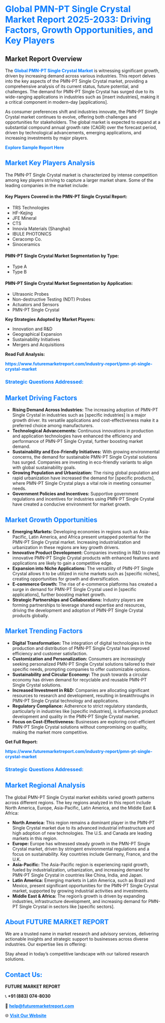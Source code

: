 <h1 style="color: #007BFF;">Global PMN-PT Single Crystal Market Report 2025-2033: Driving Factors, Growth Opportunities, and Key Players</h1>

<section id="overview">
<h2>Market Report Overview</h2>
<p>The <a href="https://www.futuremarketreport.com/industry-report/pmn-pt-single-crystal-market" style="color: #007BFF; text-decoration: none;"><strong>Global PMN-PT Single Crystal Market</strong></a> is witnessing significant growth, driven by increasing demand across various industries. This report delves into the key aspects of the PMN-PT Single Crystal market, providing a comprehensive analysis of its current status, future potential, and challenges. The demand for PMN-PT Single Crystal has surged due to its wide-ranging applications in industries such as [insert industries], making it a critical component in modern-day [applications].</p>
<p>As consumer preferences shift and industries innovate, the PMN-PT Single Crystal market continues to evolve, offering both challenges and opportunities for stakeholders. The global market is expected to expand at a substantial compound annual growth rate (CAGR) over the forecast period, driven by technological advancements, emerging applications, and increasing investments by major players.</p>
</section>

<section id="overview">
<p><a href="https://www.futuremarketreport.com/request-sample/reportId=111644" style="color: #007BFF; text-decoration: none;"><strong>Explore Sample Report Here</strong></a></p>
</section>

<section id="key-players">
<h2 style="color: #007BFF;">Market Key Players Analysis</h2>
<p>The PMN-PT Single Crystal market is characterized by intense competition among key players striving to capture a larger market share. Some of the leading companies in the market include:</p>
<h4>Key Players Covered in the PMN-PT Single Crystal Report:</h4>
<ul><li>TRS Technologies</li><li>HF-Kejing</li><li>JFE Mineral</li><li>CTS</li><li>Innovia Materials (Shanghai)</li><li>IBULE PHOTONICS</li><li>Ceracomp Co.</li><li>Sinoceramics</li></ul>
<h4>PMN-PT Single Crystal Market Segmentation by Type:</h4>
<ul><li>Type A</li><li>Type B</li></ul>

<h4>PMN-PT Single Crystal Market Segmentation by Application:</h4>
<ul><li>Ultrasonic Probes</li><li>Non-destructive Testing (NDT) Probes</li><li>Actuators and Sensors</li><li>PMN-PT Single Crystal</li></ul>
<p><strong>Key Strategies Adopted by Market Players:</strong></p>
<ul>
<li>Innovation and R&D</li>
<li>Geographical Expansion</li>
<li>Sustainability Initiatives</li>
<li>Mergers and Acquisitions</li>
</ul>
</section>

<section>
<p><strong>Read Full Analysis: </strong></p><a href="https://www.futuremarketreport.com/industry-report/pmn-pt-single-crystal-market" style="color: #007BFF; text-decoration: none;"><strong>https://www.futuremarketreport.com/industry-report/pmn-pt-single-crystal-market</strong></a>
<h3 style="color: #007BFF;">Strategic Questions Addressed:</h3>
</section>

<section id="driving-factors">
<h2 style="color: #007BFF;">Market Driving Factors</h2>
<ul>
<li><strong>Rising Demand Across Industries:</strong> The increasing adoption of PMN-PT Single Crystal in industries such as [specific industries] is a major growth driver. Its versatile applications and cost-effectiveness make it a preferred choice among manufacturers.</li>
<li><strong>Technological Advancements:</strong> Continuous innovations in production and application technologies have enhanced the efficiency and performance of PMN-PT Single Crystal, further boosting market demand.</li>
<li><strong>Sustainability and Eco-Friendly Initiatives:</strong> With growing environmental concerns, the demand for sustainable PMN-PT Single Crystal solutions has surged. Companies are investing in eco-friendly variants to align with global sustainability goals.</li>
<li><strong>Growing Population and Urbanization:</strong> The rising global population and rapid urbanization have increased the demand for [specific products], where PMN-PT Single Crystal plays a vital role in meeting consumer needs.</li>
<li><strong>Government Policies and Incentives:</strong> Supportive government regulations and incentives for industries using PMN-PT Single Crystal have created a conducive environment for market growth.</li>
</ul>
</section>

<section id="growth-opportunities">
<h2 style="color: #007BFF;">Market Growth Opportunities</h2>
<ul>
<li><strong>Emerging Markets:</strong> Developing economies in regions such as Asia-Pacific, Latin America, and Africa present untapped potential for the PMN-PT Single Crystal market. Increasing industrialization and urbanization in these regions are key growth drivers.</li>
<li><strong>Innovative Product Development:</strong> Companies investing in R&D to create innovative PMN-PT Single Crystal products with enhanced features and applications are likely to gain a competitive edge.</li>
<li><strong>Expansion into Niche Applications:</strong> The versatility of PMN-PT Single Crystal allows it to be utilized in niche markets such as [specific niches], creating opportunities for growth and diversification.</li>
<li><strong>E-commerce Growth:</strong> The rise of e-commerce platforms has created a surge in demand for PMN-PT Single Crystal used in [specific applications], further boosting market growth.</li>
<li><strong>Strategic Partnerships and Collaborations:</strong> Industry players are forming partnerships to leverage shared expertise and resources, driving the development and adoption of PMN-PT Single Crystal products globally.</li>
</ul>
</section>

<section id="trending-factors">
<h2 style="color: #007BFF;">Market Trending Factors</h2>
<ul>
<li><strong>Digital Transformation:</strong> The integration of digital technologies in the production and distribution of PMN-PT Single Crystal has improved efficiency and customer satisfaction.</li>
<li><strong>Customization and Personalization:</strong> Consumers are increasingly seeking personalized PMN-PT Single Crystal solutions tailored to their specific needs, prompting companies to offer customizable options.</li>
<li><strong>Sustainability and Circular Economy:</strong> The push towards a circular economy has driven demand for recyclable and reusable PMN-PT Single Crystal solutions.</li>
<li><strong>Increased Investment in R&D:</strong> Companies are allocating significant resources to research and development, resulting in breakthroughs in PMN-PT Single Crystal technology and applications.</li>
<li><strong>Regulatory Compliance:</strong> Adherence to strict regulatory standards, particularly in industries like [specific industries], is influencing product development and quality in the PMN-PT Single Crystal market.</li>
<li><strong>Focus on Cost-Effectiveness:</strong> Businesses are exploring cost-efficient PMN-PT Single Crystal solutions without compromising on quality, making the market more competitive.</li>
</ul>
</section>

<section>
<p><strong>Get Full Report: </strong></p><a href="https://www.futuremarketreport.com/industry-report/pmn-pt-single-crystal-market" style="color: #007BFF; text-decoration: none;"><strong>https://www.futuremarketreport.com/industry-report/pmn-pt-single-crystal-market</strong></a>
<h3 style="color: #007BFF;">Strategic Questions Addressed:</h3>
</section>


<section id="regional-analysis">
<h2 style="color: #007BFF;">Market Regional Analysis</h2>
<p>The global PMN-PT Single Crystal market exhibits varied growth patterns across different regions. The key regions analyzed in this report include North America, Europe, Asia-Pacific, Latin America, and the Middle East & Africa:</p>
<ul>
<li><strong>North America:</strong> This region remains a dominant player in the PMN-PT Single Crystal market due to its advanced industrial infrastructure and high adoption of new technologies. The U.S. and Canada are leading markets in this region.</li>
<li><strong>Europe:</strong> Europe has witnessed steady growth in the PMN-PT Single Crystal market, driven by stringent environmental regulations and a focus on sustainability. Key countries include Germany, France, and the U.K.</li>
<li><strong>Asia-Pacific:</strong> The Asia-Pacific region is experiencing rapid growth, fueled by industrialization, urbanization, and increasing demand for PMN-PT Single Crystal in countries like China, India, and Japan.</li>
<li><strong>Latin America:</strong> Emerging markets in Latin America, such as Brazil and Mexico, present significant opportunities for the PMN-PT Single Crystal market, supported by growing industrial activities and investments.</li>
<li><strong>Middle East & Africa:</strong> The region’s growth is driven by expanding industries, infrastructure development, and increasing demand for PMN-PT Single Crystal in sectors like [specific sectors].</li>
</ul>
</section>

<footer>
<h2 style="color: #007BFF;">About FUTURE MARKET REPORT</h2>
<p>We are a trusted name in market research and advisory services, delivering actionable insights and strategic support to businesses across diverse industries. Our expertise lies in offering:</p>

<p>Stay ahead in today’s competitive landscape with our tailored research solutions.</p>

<h2 style="color: #007BFF;">Contact Us:</h2>
<p><strong>FUTURE MARKET REPORT</strong></p>
<p>📞 <strong>+91 (883) 074-8030</strong></p>
<p>📧 <strong><a href="mailto:help@futuremarketreport.com" style="color: #007BFF;">help@futuremarketreport.com</a></strong></p>
<p>🌐 <strong><a href="https://www.futuremarketreport.com/" style="color: #007BFF;">Visit Our Website</a></strong></p>
</footer>